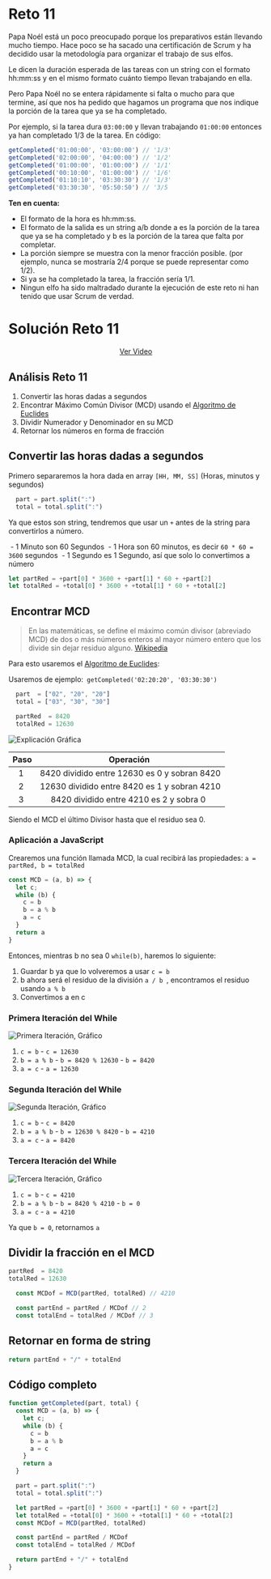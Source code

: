 # Reto 11

Papa Noél está un poco preocupado porque los preparativos están llevando mucho tiempo. Hace poco se ha sacado una certificación de Scrum y ha decidido usar la metodología para organizar el trabajo de sus elfos.

Le dicen la duración esperada de las tareas con un string con el formato hh:mm:ss y en el mismo formato cuánto tiempo llevan trabajando en ella.

Pero Papa Noél no se entera rápidamente si falta o mucho para que termine, así que nos ha pedido que hagamos un programa que nos indique la porción de la tarea que ya se ha completado.

Por ejemplo, si la tarea dura `03:00:00` y llevan trabajando `01:00:00` entonces ya han completado 1/3 de la tarea. En código:

```js
getCompleted('01:00:00', '03:00:00') // '1/3'
getCompleted('02:00:00', '04:00:00') // '1/2'
getCompleted('01:00:00', '01:00:00') // '1/1'
getCompleted('00:10:00', '01:00:00') // '1/6'
getCompleted('01:10:10', '03:30:30') // '1/3'
getCompleted('03:30:30', '05:50:50') // '3/5
```

**Ten en cuenta:**

 - El formato de la hora es hh:mm:ss.
 - El formato de la salida es un string a/b donde a es la porción de la tarea que ya se ha completado y b es la porción de la tarea que falta por completar.
 - La porción siempre se muestra con la menor fracción posible. (por ejemplo, nunca se mostraría 2/4 porque se puede representar como 1/2).
 - Si ya se ha completado la tarea, la fracción sería 1/1.
 - Ningun elfo ha sido maltradado durante la ejecución de este reto ni han tenido que usar Scrum de verdad.

# Solución Reto 11

<div align="center">
  <a href="https://youtu.be/mi2Yc7tAYmo">Ver Video</a>
</div>

## Análisis Reto 11

1. Convertir las horas dadas a segundos
2. Encontrar Máximo Común Divisor (MCD) usando el [Algoritmo de Euclides](https://es.wikipedia.org/wiki/Algoritmo_de_Euclides)
3. Dividir Numerador y Denominador en su MCD
4. Retornar los números en forma de fracción

## Convertir las horas dadas a segundos

Primero separaremos la hora dada en array `[HH, MM, SS]` (Horas, minutos y segundos)

```js
  part = part.split(":")
  total = total.split(":")
```

Ya que estos son string, tendremos que usar un `+` antes de la string para convertirlos a número.

 - 1 Minuto son 60 Segundos
 - 1 Hora son 60 minutos, es decir `60 * 60 = 3600` segundos
 - 1 Segundo es 1 Segundo, así que solo lo convertimos a número

```js
let partRed = +part[0] * 3600 + +part[1] * 60 + +part[2]
let totalRed = +total[0] * 3600 + +total[1] * 60 + +total[2]
```

##  Encontrar MCD

> En las matemáticas, se define el máximo común divisor (abreviado MCD) de dos o más números enteros al mayor número entero que los divide sin dejar residuo alguno. [Wikipedia](https://es.wikipedia.org/wiki/M%C3%A1ximo_com%C3%BAn_divisor)

Para esto usaremos el [Algoritmo de Euclides](https://es.wikipedia.org/wiki/Algoritmo_de_Euclides):


Usaremos de ejemplo:` getCompleted('02:20:20', '03:30:30')`

```js
  part  = ["02", "20", "20"]
  total = ["03", "30", "30"]

  partRed  = 8420
  totalRed = 12630
```

![Explicación Gráfica](https://i.imgur.com/LMK85dh.jpg)

| Paso |                  Operación                   |
| :--: | :------------------------------------------: |
|  1   | 8420 dividido entre 12630 es 0 y sobran 8420 |
|  2   | 12630 dividido entre 8420 es 1 y sobran 4210 |
|  3   |   8420 dividido entre 4210 es 2 y sobra 0    |

Siendo el MCD el último Divisor hasta que el residuo sea 0.

### Aplicación a JavaScript

Crearemos una función llamada MCD, la cual recibirá las propiedades: `a = partRed, b = totalRed`

```js
const MCD = (a, b) => {
  let c;
  while (b) {
    c = b
    b = a % b
    a = c
  }
  return a
}
```

Entonces, mientras b no sea 0 `while(b)`, haremos lo siguiente:

1. Guardar b ya que lo volveremos a usar `c = b`
2. b ahora será el residuo de la división `a / b `, encontramos el residuo usando `a % b`
3. Convertimos a en c

### Primera Iteración del While

![Primera Iteración, Gráfico](https://i.imgur.com/3MUzkze.jpg)

1. `c = b` - `c = 12630`
2. `b = a % b` - `b = 8420 % 12630` - `b = 8420`
3. `a = c` - `a = 12630`

### Segunda Iteración del While

![Segunda Iteración, Gráfico](https://i.imgur.com/omOIwub.jpg)

1. `c = b` - `c = 8420`
2. `b = a % b` - `b = 12630 % 8420` - `b = 4210`
3. `a = c` - `a = 8420`

### Tercera Iteración del While

![Tercera Iteración, Gráfico](https://i.imgur.com/NPvOsvZ.jpg)

1. `c = b` - `c = 4210`
2. `b = a % b` - `b = 8420 % 4210` - `b = 0`
3. `a = c` - `a = 4210`

Ya que `b = 0`, retornamos `a`

## Dividir la fracción en el MCD

```js
partRed  = 8420
totalRed = 12630

  const MCDof = MCD(partRed, totalRed) // 4210

  const partEnd = partRed / MCDof // 2
  const totalEnd = totalRed / MCDof // 3
```

## Retornar en forma de string

```js
return partEnd + "/" + totalEnd
```

## Código completo

```js
function getCompleted(part, total) {
  const MCD = (a, b) => {
    let c;
    while (b) {
      c = b
      b = a % b
      a = c
    }
    return a
  }

  part = part.split(":")
  total = total.split(":")

  let partRed = +part[0] * 3600 + +part[1] * 60 + +part[2]
  let totalRed = +total[0] * 3600 + +total[1] * 60 + +total[2]
  const MCDof = MCD(partRed, totalRed)

  const partEnd = partRed / MCDof
  const totalEnd = totalRed / MCDof

  return partEnd + "/" + totalEnd
}
```
